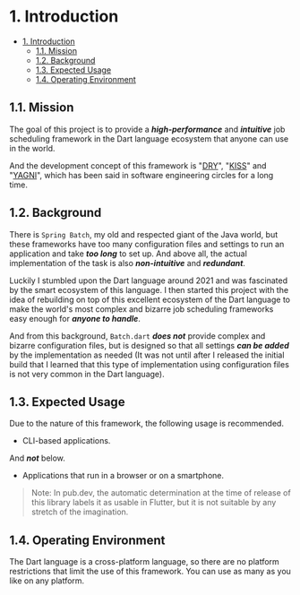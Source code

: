 # 1. Introduction

<!-- TOC -->

- [1. Introduction](#1-introduction)
  - [1.1. Mission](#11-mission)
  - [1.2. Background](#12-background)
  - [1.3. Expected Usage](#13-expected-usage)
  - [1.4. Operating Environment](#14-operating-environment)

<!-- /TOC -->

## 1.1. Mission

The goal of this project is to provide a **_high-performance_** and **_intuitive_** job scheduling framework in the Dart language ecosystem that anyone can use in the world.

And the development concept of this framework is "[DRY](https://en.wikipedia.org/wiki/Don%27t_repeat_yourself)", "[KISS](https://en.wikipedia.org/wiki/KISS_principle)" and "[YAGNI](https://en.wikipedia.org/wiki/You_aren%27t_gonna_need_it)", which has been said in software engineering circles for a long time.

## 1.2. Background

There is `Spring Batch`, my old and respected giant of the Java world, but these frameworks have too many configuration files and settings to run an application and take **_too long_** to set up. And above all, the actual implementation of the task is also **_non-intuitive_** and **_redundant_**.

Luckily I stumbled upon the Dart language around 2021 and was fascinated by the smart ecosystem of this language. I then started this project with the idea of rebuilding on top of this excellent ecosystem of the Dart language to make the world's most complex and bizarre job scheduling frameworks easy enough for **_anyone to handle_**.

And from this background, `Batch.dart` **_does not_** provide complex and bizarre configuration files, but is designed so that all settings **_can be added_** by the implementation as needed (It was not until after I released the initial build that I learned that this type of implementation using configuration files is not very common in the Dart language).

## 1.3. Expected Usage

Due to the nature of this framework, the following usage is recommended.

- CLI-based applications.

And **_not_** below.

- Applications that run in a browser or on a smartphone.

> Note:
> In pub.dev, the automatic determination at the time of release of this library labels it as usable in Flutter, but it is not suitable by any stretch of the imagination.

## 1.4. Operating Environment

The Dart language is a cross-platform language, so there are no platform restrictions that limit the use of this framework. You can use as many as you like on any platform.
